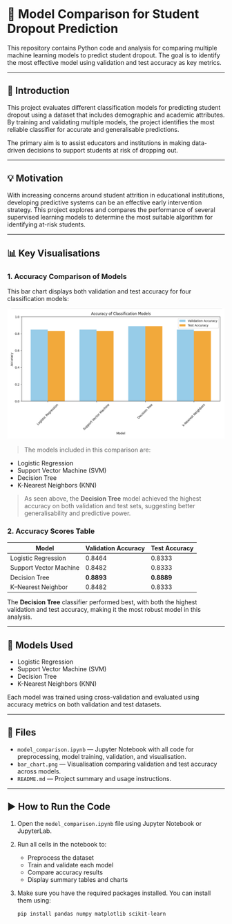 # 🎯 Model Comparison for Student Dropout Prediction

This repository contains Python code and analysis for comparing multiple machine learning models to predict student dropout. The goal is to identify the most effective model using validation and test accuracy as key metrics.

---

## 📌 Introduction

This project evaluates different classification models for predicting student dropout using a dataset that includes demographic and academic attributes. By training and validating multiple models, the project identifies the most reliable classifier for accurate and generalisable predictions.

The primary aim is to assist educators and institutions in making data-driven decisions to support students at risk of dropping out.

---

## 💡 Motivation

With increasing concerns around student attrition in educational institutions, developing predictive systems can be an effective early intervention strategy. This project explores and compares the performance of several supervised learning models to determine the most suitable algorithm for identifying at-risk students.

---

## 📊 Key Visualisations

### 1. Accuracy Comparison of Models

This bar chart displays both validation and test accuracy for four classification models:

![Model Accuracy Comparison](Comparison_model_accuracy.png)

> The models included in this comparison are:
- Logistic Regression
- Support Vector Machine (SVM)
- Decision Tree
- K-Nearest Neighbors (KNN)

> As seen above, the **Decision Tree** model achieved the highest accuracy on both validation and test sets, suggesting better generalisability and predictive power.

### 2. Accuracy Scores Table

| Model                  | Validation Accuracy | Test Accuracy |
|------------------------|---------------------|---------------|
| Logistic Regression    | 0.8464              | 0.8333        |
| Support Vector Machine | 0.8482              | 0.8333        |
| Decision Tree          | **0.8893**          | **0.8889**    |
| K–Nearest Neighbor     | 0.8482              | 0.8333        |

The **Decision Tree** classifier performed best, with both the highest validation and test accuracy, making it the most robust model in this analysis.

---

## 🤖 Models Used

- Logistic Regression  
- Support Vector Machine (SVM)  
- Decision Tree  
- K-Nearest Neighbors (KNN)  

Each model was trained using cross-validation and evaluated using accuracy metrics on both validation and test datasets.

---

## 📂 Files

- `model_comparison.ipynb` — Jupyter Notebook with all code for preprocessing, model training, validation, and visualisation.  
- `bar_chart.png` — Visualisation comparing validation and test accuracy across models.  
- `README.md` — Project summary and usage instructions.

---

## ▶️ How to Run the Code

1. Open the `model_comparison.ipynb` file using Jupyter Notebook or JupyterLab.
2. Run all cells in the notebook to:
   - Preprocess the dataset
   - Train and validate each model
   - Compare accuracy results
   - Display summary tables and charts
3. Make sure you have the required packages installed. You can install them using:

   ```bash
   pip install pandas numpy matplotlib scikit-learn
